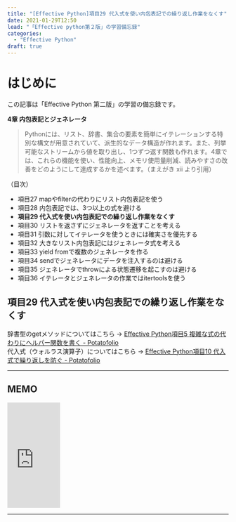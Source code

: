 ```yaml
---
title: "[Effective Python]項目29 代入式を使い内包表記での繰り返し作業をなくす"
date: 2021-01-29T12:50
lead: "「Effective python第２版」の学習備忘録"
categories:
  - "Effective Python"
draft: true
---
```


# はじめに
この記事は「Effective Python 第二版」の学習の備忘録です。

**4章 内包表記とジェネレータ**  
>Pythonには、リスト、辞書、集合の要素を簡単にイテレーションする特別な構文が用意されていて、派生的なデータ構造が作れます。また、列挙可能なストリームから値を取り出し、1つずつ返す関数も作れます。4章では、これらの機能を使い、性能向上、メモリ使用量削減、読みやすさの改善をどのようにして達成するかを述べます。（まえがき xii より引用）

（目次）  
- 項目27 mapやfilterの代わりにリスト内包表記を使う  
- 項目28 内包表記では、3つ以上の式を避ける
- **項目29 代入式を使い内包表記での繰り返し作業をなくす**
- 項目30 リストを返さずにジェネレータを返すことを考える  
- 項目31 引数に対してイテレータを使うときには確実さを優先する  
- 項目32 大きなリスト内包表記にはジェネレータ式を考える  
- 項目33 yield fromで複数のジェネレータを作る  
- 項目34 sendでジェネレータにデータを注入するのは避ける  
- 項目35 ジェネレータでthrowによる状態遷移を起こすのは避ける  
- 項目36 イテレータとジェネレータの作業ではitertoolsを使う  



## 項目29 代入式を使い内包表記での繰り返し作業をなくす


辞書型のgetメソッドについてはこちら -> [Effective Python項目5 複雑な式の代わりにヘルパー関数を書く - Potatofolio](https://massasquash.github.io/potatofolio/python/effective_python01_5/#1%E6%A7%8B%E6%96%87dictget%E3%83%A1%E3%82%BD%E3%83%83%E3%83%89%E3%81%AB%E3%81%A4%E3%81%84%E3%81%A6)  
代入式（ウォルラス演算子）についてはこちら -> [Effective Python項目10 代入式で繰り返しを防ぐ - Potatofolio](https://massasquash.github.io/potatofolio/python/effective_python01_10/#%EF%BC%91%E4%BB%A3%E5%85%A5%E5%BC%8F%E3%81%AE%E5%9F%BA%E6%9C%AC%E6%A7%8B%E6%96%87walrus%E6%BC%94%E7%AE%97%E5%AD%90)

---
## MEMO
<iframe style="width:120px;height:240px;" marginwidth="0" marginheight="0" scrolling="no" frameborder="0" src="https://rcm-fe.amazon-adsystem.com/e/cm?ref=qf_sp_asin_til&t=massasquash08-22&m=amazon&o=9&p=8&l=as1&IS1=1&detail=1&asins=4873119170&linkId=b01ad363c615cc9408dfcc360b1a85de&bc1=ffffff&amp;lt1=_top&fc1=333333&lc1=0066c0&bg1=ffffff&f=ifr"></iframe>

---
